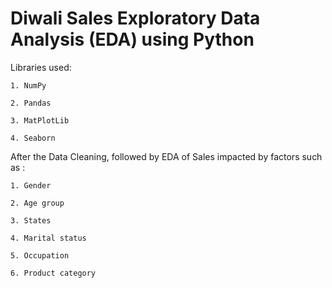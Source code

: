 # Diwali Sales Exploratory Data Analysis (EDA) using Python
Libraries used:

    1. NumPy

    2. Pandas

    3. MatPlotLib

    4. Seaborn
After the Data Cleaning, followed by EDA of Sales impacted by factors such as : 
    
    1. Gender
    
    2. Age group
    
    3. States
    
    4. Marital status

    5. Occupation

    6. Product category
